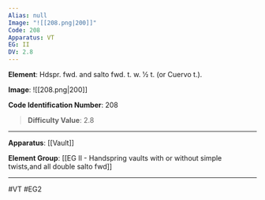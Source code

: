 ```yaml
---
Alias: null
Image: "![[208.png|200]]"
Code: 208
Apparatus: VT
EG: II
DV: 2.8
---
```

**Element**: Hdspr. fwd. and salto fwd. t. w. 1⁄2 t. (or Cuervo t.).

**Image**:
![[208.png|200]]

**Code Identification Number**: 208

>**Difficulty Value**: 2.8

___
**Apparatus**: [[Vault]]

**Element Group**: [[EG II -   Handspring vaults with or without simple twists,and all double salto fwd]]
___
#VT #EG2
